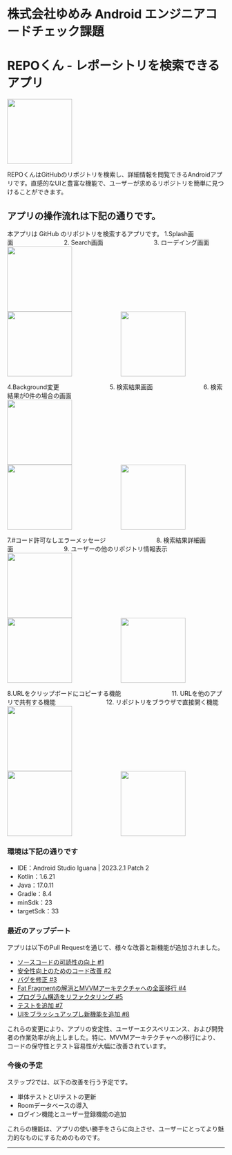 # 株式会社ゆめみ Android エンジニアコードチェック課題
# REPOくん - レポーシトリを検索できるアプリ
<img src="docs/repo.png" width="150" height="150">

REPOくんはGitHubのリポジトリを検索し、詳細情報を閲覧できるAndroidアプリです。直感的なUIと豊富な機能で、ユーザーが求めるリポジトリを簡単に見つけることができます。

## アプリの操作流れは下記の通りです。

本アプリは GitHub のリポジトリを検索するアプリです。
 1.Splash画面<span style="margin-right: 3cm;">&nbsp;</span>2. Search画面<span style="margin-right: 3cm;">&nbsp;</span>3. ローデイング画面<br>
   <img src="docs/splash.gif" width="150" style="margin-right: 3cm;"><img src="docs/search.gif" width="150" style="margin-right: 3cm;"><img src="docs/loading.gif" width="150"><br>

 4.Background変更<span style="margin-right: 3cm;">&nbsp;</span>5. 検索結果画面<span style="margin-right: 3cm;">&nbsp;</span>6. 検索結果が0件の場合の画面<br>
   <img src="docs/screen-change.gif" width="150" style="margin-right: 3cm;"><img src="docs/search-results.gif" width="150" style="margin-right: 3cm;"><img src="docs/valid-search.gif" width="150"><br>

 7.#コード許可なしエラーメッセージ<span style="margin-right: 3cm;">&nbsp;</span>8. 検索結果詳細画面<span style="margin-right: 3cm;">&nbsp;</span>9. ユーザーの他のリポジトリ情報表示<br>
   <img src="docs/nohash.gif" width="150" style="margin-right: 3cm;"><img src="docs/navto detail.gif" width="150" style="margin-right: 3cm;"><img src="docs/other-repo-fromm-user.gif" width="150"><br>

 8.URLをクリップボードにコピーする機能<span style="margin-right: 3cm;">&nbsp;</span>11. URLを他のアプリで共有する機能<span style="margin-right: 3cm;">&nbsp;</span>12. リポジトリをブラウザで直接開く機能<br>
    <img src="docs/copy-link.gif" width="150" style="margin-right: 3cm;"><img src="docs/share-link.gif" width="150" style="margin-right: 3cm;"><img src="docs/open-in-web.gif" width="150"><br>



### 環境は下記の通りです

- IDE：Android Studio Iguana | 2023.2.1 Patch 2
- Kotlin：1.6.21
- Java：17.0.11
- Gradle：8.4
- minSdk：23
- targetSdk：33

### 最近のアップデート

アプリは以下のPull Requestを通じて、様々な改善と新機能が追加されました。

- [ソースコードの可読性の向上 #1](https://github.com/asithishantha/android-engineer-codecheck-asith/pull/10)
- [安全性向上のためのコード改善 #2](https://github.com/asithishantha/android-engineer-codecheck-asith/pull/11)
- [バグを修正 #3](https://github.com/asithishantha/android-engineer-codecheck-asith/pull/13)
- [Fat Fragmentの解消とMVVMアーキテクチャへの全面移行 #4](https://github.com/asithishantha/android-engineer-codecheck-asith/pull/14)
- [プログラム構造をリファクタリング #5](https://github.com/asithishantha/android-engineer-codecheck-asith/pull/16)
- [テストを追加 #7](https://github.com/asithishantha/android-engineer-codecheck-asith/pull/18)
- [UIをブラッシュアップし新機能を追加 #8](https://github.com/asithishantha/android-engineer-codecheck-asith/pull/19)

これらの変更により、アプリの安定性、ユーザーエクスペリエンス、および開発者の作業効率が向上しました。特に、MVVMアーキテクチャへの移行により、コードの保守性とテスト容易性が大幅に改善されています。

### 今後の予定

ステップ2では、以下の改善を行う予定です。

- 単体テストとUIテストの更新
- Roomデータベースの導入
- ログイン機能とユーザー登録機能の追加

これらの機能は、アプリの使い勝手をさらに向上させ、ユーザーにとってより魅力的なものにするためのものです。

---